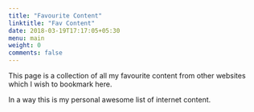 ```yaml
---
title: "Favourite Content"
linktitle: "Fav Content"
date: 2018-03-19T17:17:05+05:30
menu: main
weight: 0
comments: false
---
```


This page is a collection of all my favourite content from other websites which I wish to bookmark here.

In a way this is my personal awesome list of internet content.
